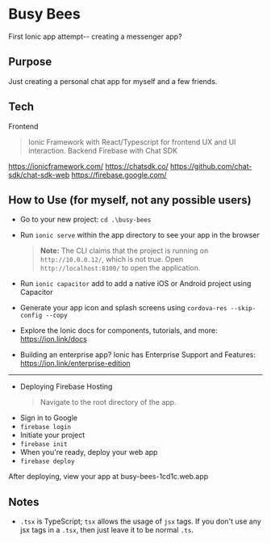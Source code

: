 # Busy Bees
First Ionic app attempt-- creating a messenger app?

## Purpose
Just creating a personal chat app for myself and a few friends.

## Tech
Frontend
> Ionic Framework with React/Typescript for frontend UX and UI interaction. 
Backend
> Firebase with Chat SDK

https://ionicframework.com/
https://chatsdk.co/
https://github.com/chat-sdk/chat-sdk-web
https://firebase.google.com/


## How to Use (for myself, not any possible users)

- Go to your new project: `cd .\busy-bees`
- Run `ionic serve` within the app directory to see your app in the browser
  > **Note:** The CLI claims that the project is running on
    `http://10.0.0.12/`, which is not true. Open `http://localhost:8100/` to open the application.

- Run `ionic capacitor` add to add a native iOS or Android project using Capacitor        
- Generate your app icon and splash screens using `cordova-res --skip-config --copy`      
- Explore the Ionic docs for components, tutorials, and more: https://ion.link/docs     
- Building an enterprise app? Ionic has Enterprise Support and Features:
https://ion.link/enterprise-edition

<hr>

- Deploying Firebase Hosting
  > Navigate to the root directory of the app. 
- Sign in to Google
- `firebase login`
- Initiate your project
- `firebase init`
- When you're ready, deploy your web app
- `firebase deploy`

After deploying, view your app at busy-bees-1cd1c.web.app

## Notes

* `.tsx` is TypeScript; `tsx` allows the usage of `jsx` tags. If you don't use any jsx tags in a `.tsx`, then just leave it to be normal `.ts`. 